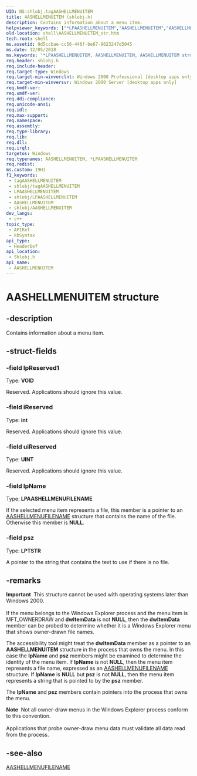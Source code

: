 ```yaml
---
UID: NS:shlobj.tagAASHELLMENUITEM
title: AASHELLMENUITEM (shlobj.h)
description: Contains information about a menu item.
helpviewer_keywords: ["*LPAASHELLMENUITEM","AASHELLMENUITEM","AASHELLMENUITEM structure [Windows Shell]","LPAASHELLMENUITEM","LPAASHELLMENUITEM structure pointer [Windows Shell]","_win32_AASHELLMENUITEM_str","shell.AASHELLMENUITEM_str","shlobj/AASHELLMENUITEM","shlobj/LPAASHELLMENUITEM"]
old-location: shell\AASHELLMENUITEM_str.htm
tech.root: shell
ms.assetid: 9d5ccbae-cc56-446f-be67-9623247d5045
ms.date: 12/05/2018
ms.keywords: '*LPAASHELLMENUITEM, AASHELLMENUITEM, AASHELLMENUITEM structure [Windows Shell], LPAASHELLMENUITEM, LPAASHELLMENUITEM structure pointer [Windows Shell], _win32_AASHELLMENUITEM_str, shell.AASHELLMENUITEM_str, shlobj/AASHELLMENUITEM, shlobj/LPAASHELLMENUITEM'
req.header: shlobj.h
req.include-header: 
req.target-type: Windows
req.target-min-winverclnt: Windows 2000 Professional [desktop apps only]
req.target-min-winversvr: Windows 2000 Server [desktop apps only]
req.kmdf-ver: 
req.umdf-ver: 
req.ddi-compliance: 
req.unicode-ansi: 
req.idl: 
req.max-support: 
req.namespace: 
req.assembly: 
req.type-library: 
req.lib: 
req.dll: 
req.irql: 
targetos: Windows
req.typenames: AASHELLMENUITEM, *LPAASHELLMENUITEM
req.redist: 
ms.custom: 19H1
f1_keywords:
 - tagAASHELLMENUITEM
 - shlobj/tagAASHELLMENUITEM
 - LPAASHELLMENUITEM
 - shlobj/LPAASHELLMENUITEM
 - AASHELLMENUITEM
 - shlobj/AASHELLMENUITEM
dev_langs:
 - c++
topic_type:
 - APIRef
 - kbSyntax
api_type:
 - HeaderDef
api_location:
 - Shlobj.h
api_name:
 - AASHELLMENUITEM
---
```


# AASHELLMENUITEM structure


## -description

Contains information about a menu item.

## -struct-fields

### -field lpReserved1

Type: <b>VOID</b>

Reserved. Applications should ignore this value.

### -field iReserved

Type: <b>int</b>

Reserved. Applications should ignore this value.

### -field uiReserved

Type: <b>UINT</b>

Reserved. Applications should ignore this value.

### -field lpName

Type: <b>LPAASHELLMENUFILENAME</b>

If the selected menu item represents a file, this member is a pointer to an <a href="/windows/win32/api/shlobj/ns-shlobj-aashellmenufilename">AASHELLMENUFILENAME</a> structure that contains the name of the file. Otherwise this member is <b>NULL</b>.

### -field psz

Type: <b>LPTSTR</b>

A pointer to the string that contains the text to use if there is no file.

## -remarks

<div class="alert"><b>Important</b>  This structure cannot be used with operating systems later than Windows 2000.</div>
<div> </div>
If the menu belongs to the Windows Explorer process and the menu item is MFT_OWNERDRAW and <b>dwItemData</b> is not <b>NULL</b>, then the <b>dwItemData</b> member can be probed to determine whether it is a Windows Explorer menu that shows owner-drawn file names.

The accessibility tool might treat the <b>dwItemData</b> member as a pointer to an <b>AASHELLMENUITEM</b> structure in the process that owns the menu. In this case the <b>lpName</b> and <b>psz</b> members might be examined to determine the identity of the menu item. If <b>lpName</b> is not <b>NULL</b>, then the menu item represents a file name, expressed as an <a href="/windows/win32/api/shlobj/ns-shlobj-aashellmenufilename">AASHELLMENUFILENAME</a> structure. If <b>lpName</b> is <b>NULL</b> but <b>psz</b> is not <b>NULL</b>, then the menu item represents a string that is pointed to by the <b>psz</b> member.

The <b>lpName</b> and <b>psz</b> members contain pointers into the process that owns the menu.

<div class="alert"><b>Note</b>  Not all owner-draw menus in the Windows Explorer process conform to this convention.</div>
<div> </div>
Applications that probe owner-draw menu data must validate all data read from the process.

## -see-also

<a href="/windows/win32/api/shlobj/ns-shlobj-aashellmenufilename">AASHELLMENUFILENAME</a>

